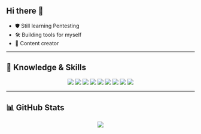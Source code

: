 ## Hi there 👋
- 🛡️ Still learning Pentesting  
- 🛠️ Building tools for myself  
- 📝 Content creator  

---

## 🚀 Knowledge & Skills

<p align="center">
  <img src="https://img.shields.io/badge/BurpSuite-orange?style=for-the-badge&logo=burpsuite&logoColor=white"/>
  <img src="https://img.shields.io/badge/Metasploit-3e5b7c?style=for-the-badge&logo=metasploit&logoColor=white"/>
  <img src="https://img.shields.io/badge/Wireshark-1679a7?style=for-the-badge&logo=wireshark&logoColor=white"/>
  <img src="https://img.shields.io/badge/Python-3776AB?style=for-the-badge&logo=python&logoColor=white"/>
  <img src="https://img.shields.io/badge/Bash-4EAA25?style=for-the-badge&logo=gnubash&logoColor=white"/>
  <img src="https://img.shields.io/badge/Linux-333?style=for-the-badge&logo=linux&logoColor=white"/>
  <img src="https://img.shields.io/badge/HTML5-E34F26?style=for-the-badge&logo=html5&logoColor=white"/>
  <img src="https://img.shields.io/badge/Kali_Linux-557C94?style=for-the-badge&logo=kalilinux&logoColor=white"/>
  <img src="https://img.shields.io/badge/VS_Code-007ACC?style=for-the-badge&logo=visualstudiocode&logoColor=white"/>
</p>

---

## 📊 GitHub Stats

<p align="center">
  <img src="https://github-readme-stats.vercel.app/api?username=aryahmpillai&show_icons=true&theme=radical" />
</p>

